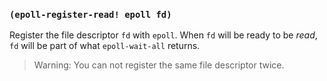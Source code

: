 
### `(epoll-register-read! epoll fd)`

Register the file descriptor `fd` with `epoll`. When `fd` will be
ready to be *read*, `fd` will be part of what `epoll-wait-all`
returns.

> Warning: You can not register the same file descriptor twice.
